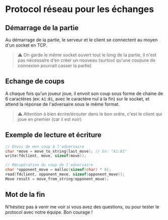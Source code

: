 # Protocol réseau pour les échanges

## Démarrage de la partie

Au démarrage de la partie, le serveur et le client se connectent au moyen d'un socket en TCP.

> ⚠️ On garde le même socket ouvert tout le long de la partie, il n'est pas nécessaire d'en créer un nouveau (surtout qu'une coupure de connexion pourrait casser la partie)

## Echange de coups

A chaque fois qu'un joueur joue, il envoit son coup sous forme de chaine de 6 caractères (ex: `A1:B1`, avec le caractère nul à la fin) sur le socket,
et attend la réponse de l'adversaire sous le même format.

> ⚠️ Attention à bien écrire/écouter dans le bon ordre, c'est le client qui joue en premier (car il est noir)

## Exemple de lecture et écriture

```c
// Envoi de mon coup à l'adversaire
char *move = move_to_string(last_move); // Ex: "A1:B1"
write(fdclient, move, sizeof(move));

// Récupération du coup de l'adversaire
char *opponent_move = malloc(sizeof(char) * 6);
read(fdclient, opponent_move, sizeof(opponent_move));
Move result = move_from_string(opponent_move);
```

## Mot de la fin

N'hésitez pas à venir me voir si vous avez des questions, ou pour tester le protocol avec notre équipe. Bon courage !
